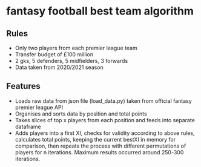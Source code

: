 # fantasy football best team algorithm

## Rules
- Only two players from each premier league team
- Transfer budget of £100 million
- 2 gks, 5 defenders, 5 midfielders, 3 forwards
- Data taken from 2020/2021 season

## Features
- Loads raw data from json file (load_data.py) taken from official fantasy premier league API
- Organises and sorts data by position and total points
- Takes slices of top x players from each position and feeds into separate dataframe
- Adds players into a first XI, checks for validity according to above rules, calculates total points, keeping the current bestXI in memory for comparison, then repeats the process with different permutations of players for n iterations. Maximum results occurred around 250-300 iterations.
